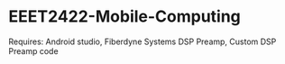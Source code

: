 # EEET2422-Mobile-Computing

Requires: Android studio, Fiberdyne Systems DSP Preamp, Custom DSP Preamp code 
